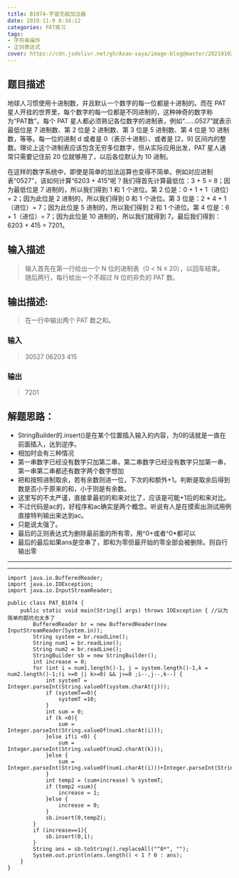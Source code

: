 ```yaml
---
title: B1074-宇宙无敌加法器
date: 2019-11-9 8:34:12 
categories: PAT练习
tags:
- 字符串操作
- 正则表达式
cover: https://cdn.jsdelivr.net/gh/Azao-saya/image-blog@master/20210102/id=55325876(loundraw).78z228rx71o0.jpg
---
```


## 题目描述 <!--more-->

地球人习惯使用十进制数，并且默认一个数字的每一位都是十进制的。而在 PAT 星人开挂的世界里，每个数字的每一位都是不同进制的，这种神奇的数字称为“PAT数”。每个 PAT 星人都必须熟记各位数字的进制表，例如“……0527”就表示最低位是 7 进制数、第 2 位是 2 进制数、第 3 位是 5 进制数、第 4 位是 10 进制数，等等。每一位的进制 d 或者是 0（表示十进制）、或者是 [2，9] 区间内的整数。理论上这个进制表应该包含无穷多位数字，但从实际应用出发，PAT 星人通常只需要记住前 20 位就够用了，以后各位默认为 10 进制。

在这样的数字系统中，即使是简单的加法运算也变得不简单。例如对应进制表“0527”，该如何计算“6203 + 415”呢？我们得首先计算最低位：3 + 5 = 8；因为最低位是 7 进制的，所以我们得到 1 和 1 个进位。第 2 位是：0 + 1 + 1（进位）= 2；因为此位是 2 进制的，所以我们得到 0 和 1 个进位。第 3 位是：2 + 4 + 1（进位）= 7；因为此位是 5 进制的，所以我们得到 2 和 1 个进位。第 4 位是：6 + 1（进位）= 7；因为此位是 10 进制的，所以我们就得到 7。最后我们得到：6203 + 415 = 7201。

## 输入描述

>输入首先在第一行给出一个 N 位的进制表（0 < N ≤ 20），以回车结束。 随后两行，每行给出一个不超过 N 位的非负的 PAT 数。 

## 输出描述:

>在一行中输出两个 PAT 数之和。 

### 输入

> 30527
> 06203
> 415

### 输出

> 7201

> 

## 解题思路：

- StringBuilder的.insert()是在某个位置插入输入的内容，为0的话就是一直在前面插入，达到逆序。
- 相加时会有三种情况
- 第一串数字已经没有数字只加第二串，第二串数字已经没有数字只加第一串，第一串第二串都还有数字两个数字想加
- 把和按照进制取余，若有余数则进一位，下次的和额外+1。判断是取余后得到数是否小于原来的和，小于则是有余数。
- 这里写的不太严谨，直接拿最初的和来对比了，应该是可能+1后的和来对比。
- 不过代码是ac的，好程序和ac确实是两个概念。听说有人是在摸索出测试用例直接特判输出来达到ac。
- 只能说太强了。
- 最后的正则表达式为删除最前面的所有零，用^0+或者^0*都可以
- 最后的最后如果ans是空串了，即和为零但最开始的零全部会被删除。则自行输出零

---

---



```
import java.io.BufferedReader;
import java.io.IOException;
import java.io.InputStreamReader;

public class PAT_B1074 {
    public static void main(String[] args) throws IOException { //以为简单的题坑也太多了
        BufferedReader br = new BufferedReader(new InputStreamReader(System.in));
        String system = br.readLine();
        String num1 = br.readLine();
        String num2 = br.readLine();
        StringBuilder sb = new StringBuilder();
        int increase = 0;
        for (int i = num1.length()-1, j = system.length()-1,k = num2.length()-1;(i >=0 || k>=0) && j>=0 ;i--,j--,k--) {
            int systemT = Integer.parseInt(String.valueOf(system.charAt(j)));
            if (systemT==0){
                systemT =10;
            }
            int sum = 0;
            if (k <0){
                sum = Integer.parseInt(String.valueOf(num1.charAt(i)));
            }else if(i <0) {
                sum = Integer.parseInt(String.valueOf(num2.charAt(k)));
            }else {
                sum = Integer.parseInt(String.valueOf(num1.charAt(i)))+Integer.parseInt(String.valueOf(num2.charAt(k)));
            }
            int temp2 = (sum+increase) % systemT;
            if (temp2 <sum){
                increase = 1;
            }else {
                increase = 0;
            }
            sb.insert(0,temp2);
        }
        if (increase==1){
            sb.insert(0,1);
        }
        String ans = sb.toString().replaceAll("^0*", "");
        System.out.println(ans.length() < 1 ? 0 : ans);
    }
}
```

